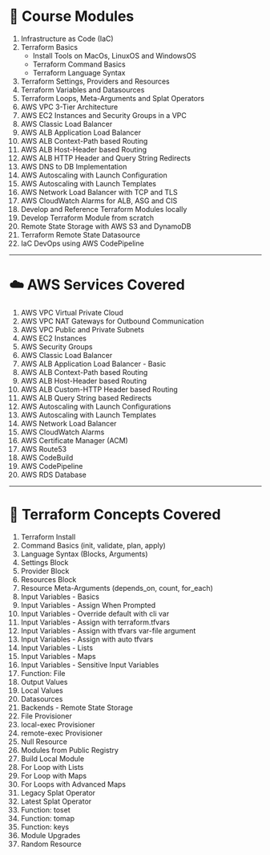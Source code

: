 # 📘 Course Modules

1. Infrastructure as Code (IaC)
2. Terraform Basics  
   - Install Tools on MacOs, LinuxOS and WindowsOS  
   - Terraform Command Basics  
   - Terraform Language Syntax  
3. Terraform Settings, Providers and Resources  
4. Terraform Variables and Datasources  
5. Terraform Loops, Meta-Arguments and Splat Operators  
6. AWS VPC 3-Tier Architecture  
7. AWS EC2 Instances and Security Groups in a VPC  
8. AWS Classic Load Balancer  
9. AWS ALB Application Load Balancer  
10. AWS ALB Context-Path based Routing  
11. AWS ALB Host-Header based Routing  
12. AWS ALB HTTP Header and Query String Redirects  
13. AWS DNS to DB Implementation  
14. AWS Autoscaling with Launch Configuration  
15. AWS Autoscaling with Launch Templates  
16. AWS Network Load Balancer with TCP and TLS  
17. AWS CloudWatch Alarms for ALB, ASG and CIS  
18. Develop and Reference Terraform Modules locally  
19. Develop Terraform Module from scratch  
20. Remote State Storage with AWS S3 and DynamoDB  
21. Terraform Remote State Datasource  
22. IaC DevOps using AWS CodePipeline  

---

# ☁️ AWS Services Covered

1. AWS VPC Virtual Private Cloud  
2. AWS VPC NAT Gateways for Outbound Communication  
3. AWS VPC Public and Private Subnets  
4. AWS EC2 Instances  
5. AWS Security Groups  
6. AWS Classic Load Balancer  
7. AWS ALB Application Load Balancer - Basic  
8. AWS ALB Context-Path based Routing  
9. AWS ALB Host-Header based Routing  
10. AWS ALB Custom-HTTP Header based Routing  
11. AWS ALB Query String based Redirects  
12. AWS Autoscaling with Launch Configurations  
13. AWS Autoscaling with Launch Templates  
14. AWS Network Load Balancer  
15. AWS CloudWatch Alarms  
16. AWS Certificate Manager (ACM)  
17. AWS Route53  
18. AWS CodeBuild  
19. AWS CodePipeline  
20. AWS RDS Database  

---

# 🧱 Terraform Concepts Covered

1. Terraform Install  
2. Command Basics (init, validate, plan, apply)  
3. Language Syntax (Blocks, Arguments)  
4. Settings Block  
5. Provider Block  
6. Resources Block  
7. Resource Meta-Arguments (depends_on, count, for_each)  
8. Input Variables - Basics  
9. Input Variables - Assign When Prompted  
10. Input Variables - Override default with cli var  
11. Input Variables - Assign with terraform.tfvars  
12. Input Variables - Assign with tfvars var-file argument  
13. Input Variables - Assign with auto tfvars  
14. Input Variables - Lists  
15. Input Variables - Maps  
16. Input Variables - Sensitive Input Variables  
17. Function: File  
18. Output Values  
19. Local Values  
20. Datasources  
21. Backends - Remote State Storage  
22. File Provisioner  
23. local-exec Provisioner  
24. remote-exec Provisioner  
25. Null Resource  
26. Modules from Public Registry  
27. Build Local Module  
28. For Loop with Lists  
29. For Loop with Maps  
30. For Loops with Advanced Maps  
31. Legacy Splat Operator  
32. Latest Splat Operator  
33. Function: toset  
34. Function: tomap  
35. Function: keys  
36. Module Upgrades  
37. Random Resource  
